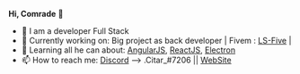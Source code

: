 **Hi, Comrade** 👋

* 💼 I am a developer Full Stack
* 👀 Currently working on: Big project as back developer | Fivem : [LS-Five](https://ls-five.fr/) | 
* 🌱 Learning all he can about: [AngularJS](https://angular.io/), [ReactJS](https://fr.reactjs.org/), [Electron](https://www.electronjs.org/)
* 📫 How to reach me: [Discord](https://discord.com/) --> .Citar_#7206  || [WebSite](https://www.alan-santer.site/)

<!---
CitarOff/CitarOff is a ✨ special ✨ repository because its `README.md` (this file) appears on your GitHub profile.
You can click the Preview link to take a look at your changes.
--->
